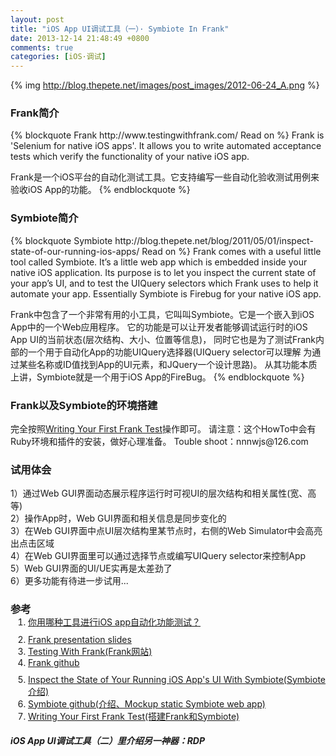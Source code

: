 ```yaml
---
layout: post
title: "iOS App UI调试工具（一）· Symbiote In Frank"
date: 2013-12-14 21:48:49 +0800
comments: true
categories: [iOS·调试]
---
```

{% img http://blog.thepete.net/images/post_images/2012-06-24_A.png %}
<h3>Frank简介</h3>
{% blockquote Frank http://www.testingwithfrank.com/ Read on %}
Frank is 'Selenium for native iOS apps'. It allows you to write automated acceptance tests 
which verify the functionality of your native iOS app.

Frank是一个iOS平台的自动化测试工具。它支持编写一些自动化验收测试用例来验收iOS App的功能。
{% endblockquote %}
<!--more-->
<h3>Symbiote简介</h3>
{% blockquote Symbiote http://blog.thepete.net/blog/2011/05/01/inspect-state-of-our-running-ios-apps/ Read on %}
Frank comes with a useful little tool called Symbiote. It’s a little web app 
which is embedded inside your native iOS application. Its purpose is to 
let you inspect the current state of your app’s UI, and to test the 
UIQuery selectors which Frank uses to help it automate your app. 
Essentially Symbiote is Firebug for your native iOS app.

Frank中包含了一个非常有用的小工具，它叫叫Symbiote。它是一个嵌入到iOS App中的一个Web应用程序。
它的功能是可以让开发者能够调试运行时的iOS App UI的当前状态(层次结构、大小、位置等信息)，
同时它也是为了测试Frank内部的一个用于自动化App的功能UIQuery选择器(UIQuery selector可以理解
为通过某些名称或ID值找到App的UI元素，和JQuery一个设计思路)。
从其功能本质上讲，Symbiote就是一个用于iOS App的FireBug。
{% endblockquote %}

<h3>Frank以及Symbiote的环境搭建</h3>
完全按照<a href="http://blog.thepete.net/blog/2012/06/24/writing-your-first-frank-test/">Writing Your First Frank Test</a>操作即可。
请注意：这个HowTo中会有Ruby环境和插件的安装，做好心理准备。
Touble shoot：nnnwjs@126.com

<h3>试用体会</h3>
<div>
    1）通过Web GUI界面动态展示程序运行时可视UI的层次结构和相关属性(宽、高等)
</div>
<div>
    2）操作App时，Web GUI界面和相关信息是同步变化的
</div>
<div>
    3）在Web GUI界面中点UI层次结构里某节点时，右侧的Web Simulator中会高亮出点击区域
</div>
<div>
    4）在Web GUI界面里可以通过选择节点或编写UIQuery selector来控制App
</div>
<div>
    5）Web GUI界面的UI/UE实再是太差劲了
</div>
<div>
    6）更多功能有待进一步试用...
</div>

<h3>参考</h3>
<ol style="margin-top:-18px; padding-left:28px;">
<li style="padding-bottom:10px;">
    <a target="_blank" href="http://www.cocoachina.com/applenews/devnews/2013/1111/7332.html">你用哪种工具进行iOS app自动化功能测试？</a><br/>
</li>
<li>
    <a target="_blank" href="http://moredip.github.io/frank_at_selenium_slides.html">Frank presentation slides</a><br/>
</li>
<li>
    <a target="_blank" href="http://www.testingwithfrank.com/">Testing With Frank(Frank网站)</a><br/>
</li>
<li style="padding-bottom:10px;">
    <a target="_blank" href="https://github.com/TestingWithFrank/Frank">Frank github</a><br/>
</li>
<li>
    <a target="_blank" href="http://blog.thepete.net/blog/2011/05/01/inspect-state-of-our-running-ios-apps/">Inspect the State of Your Running iOS App's UI With Symbiote(Symbiote介绍)</a><br/>
</li>
<li>
    <a target="_blank" href="https://github.com/TestingWithFrank/symbiote">Symbiote github(介绍、Mockup static Symbiote web app)</a><br/>
</li>
<li>
    <a target="_blank" href="http://blog.thepete.net/blog/2012/06/24/writing-your-first-frank-test/">Writing Your First Frank Test(搭建Frank和Symbiote)</a>
</li>
</ol>

<h5>iOS App UI调试工具（二）里介绍另一神器：RDP</h5>